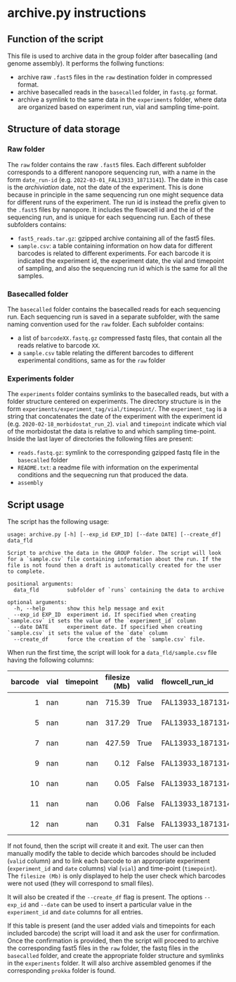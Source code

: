 # archive.py instructions

## Function of the script

This file is used to archive data in the group folder after basecalling (and genome assembly). It performs the follwing functions:

- archive raw `.fast5` files in the `raw` destination folder in compressed format.
- archive basecalled reads in the `basecalled` folder, in `fastq.gz` format.
- archive a symlink to the same data in the `experiments` folder, where data are organized based on experiment run, vial and sampling time-point.  


## Structure of data storage

### Raw folder

The `raw` folder contains the raw `.fast5` files. Each different subfolder corresponds to a different nanopore sequencing run, with a name in the form `date_run-id` (e.g. `2022-03-01_FAL13933_18713141`). The date in this case is the _archiviation_ date, not the date of the experiment. This is done because in principle in the same sequencing run one might sequence data for different runs of the experiment. The run id is instead the prefix given to the `.fast5` files by nanopore. It includes the flowcell id and the id of the sequencing run, and is unique for each sequencing run.
Each of these subfolders contains:
- `fast5_reads.tar.gz`: gzipped archive containing all of the fast5 files.
- `sample.csv`: a table containing information on how data for different barcodes is related to different experiments. For each barcode it is indicated the experiment id, the experiment date, the vial and timepoint of sampling, and also the sequencing run id which is the same for all the samples.


### Basecalled folder

The `basecalled` folder contains the basecalled reads for each sequencing run. Each sequencing run is saved in a separate subfolder, with the same naming convention used for the `raw` folder. Each subfolder contains:
- a list of `barcodeXX.fastq.gz` compressed fastq files, that contain all the reads relative to barcode `XX`.
- a `sample.csv` table relating the different barcodes to different experimental conditions, same as for the `raw` folder 


### Experiments folder

The `experiments` folder contains symlinks to the basecalled reads, but with a folder structure centered on experiments. The directory structure is in the form `experiments/experiment_tag/vial/timepoint/`. The `experiment_tag` is a string that concatenates the date of the experiment with the experiment id (e.g. `2020-02-18_morbidostat_run_2`). `vial` and `timepoint` indicate which vial of the morbidostat the data is relative to and which sampling time-point.
Inside the last layer of directories the following files are present:
- `reads.fastq.gz`: symlink to the corresponding gzipped fastq file in the `basecalled` folder
- `README.txt`: a readme file with information on the experimental conditions and the sequecning run that produced the data.
- `assembly`


## Script usage

The script has the following usage:

```
usage: archive.py [-h] [--exp_id EXP_ID] [--date DATE] [--create_df] data_fld

Script to archive the data in the GROUP folder. The script will look for a `sample.csv` file containing information about the run. If the file is not found then a draft is automatically created for the user to complete.

positional arguments:
  data_fld         subfolder of `runs` containing the data to archive

optional arguments:
  -h, --help       show this help message and exit
  --exp_id EXP_ID  experiment id. If specified when creating `sample.csv` it sets the value of the `experiment_id` column
  --date DATE      experiment date. If specified when creating `sample.csv` it sets the value of the `date` column
  --create_df      force the creation of the `sample.csv` file.
```

When run the first time, the script will look for a `data_fld/sample.csv` file having the following columns:

|   barcode |   vial |   timepoint |   filesize (Mb) | valid   | flowcell_run_id   | experiment_id   | date       |
|----------:|-------:|------------:|----------------:|:--------|:------------------|:----------------|:-----------|
|         1 |    nan |         nan |          715.39 | True    | FAL13933_18713141 | RT              | 2022-02-18 |
|         5 |    nan |         nan |          317.29 | True    | FAL13933_18713141 | RT              | 2022-02-18 |
|         7 |    nan |         nan |          427.59 | True    | FAL13933_18713141 | RT              | 2022-02-18 |
|         9 |    nan |         nan |            0.12 | False   | FAL13933_18713141 | RT              | 2022-02-18 |
|        10 |    nan |         nan |            0.05 | False   | FAL13933_18713141 | RT              | 2022-02-18 |
|        11 |    nan |         nan |            0.06 | False   | FAL13933_18713141 | RT              | 2022-02-18 |
|        12 |    nan |         nan |            0.31 | False   | FAL13933_18713141 | RT              | 2022-02-18 |

If not found, then the script will create it and exit. The user can then manually modify the table to decide which barcodes should be included (`valid` column) and to link each barcode to an appropriate experiment (`experiment_id` and `date` columns) vial (`vial`) and time-point (`timepoint`). The `filesize (Mb)` is only displayed to help the user check which barcodes were not used (they will correspond to small files).

It will also be created if the `--create_df` flag is present. The options `--exp_id` and `--date` can be used to insert a particular value in the `experiment_id` and `date` columns for all entries.

If this table is present (and the user added vials and timepoints for each included barcode) the script will load it and ask the user for confirmation. Once the confirmation is provided, then the script will proceed to archive the corresponding fast5 files in the `raw` folder, the fastq files in the `basecalled` folder, and create the appropriate folder structure and symlinks in the `experiments` folder. It will also archive assembled genomes if the corresponding `prokka` folder is found.


